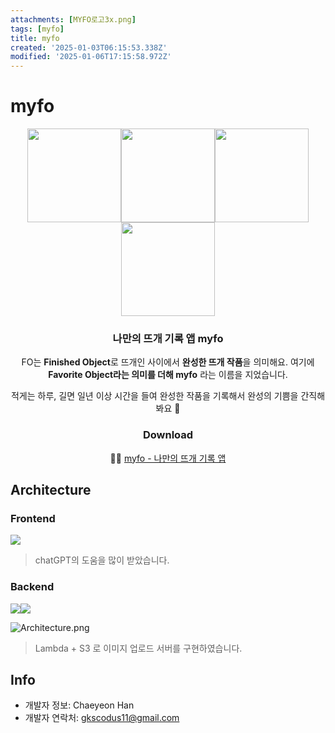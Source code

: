 ```yaml
---
attachments: [MYFO로고3x.png]
tags: [myfo]
title: myfo
created: '2025-01-03T06:15:53.338Z'
modified: '2025-01-06T17:15:58.972Z'
---
```


# myfo
<center>
<span>
<img src="https://lemonearthchoco.s3.ap-northeast-2.amazonaws.com/myfo/introduce/myfo+preview+-+1.png" width=150><img src="https://lemonearthchoco.s3.ap-northeast-2.amazonaws.com/myfo/introduce/myfo+preview+-+2.png" width=150><img src="https://lemonearthchoco.s3.ap-northeast-2.amazonaws.com/myfo/introduce/myfo+preview+-+3.png" width=150>
<img src="https://lemonearthchoco.s3.ap-northeast-2.amazonaws.com/myfo/introduce/myfo+preview+-+4.png" width=150></span>

### 나만의 뜨개 기록 앱 myfo

FO는 **Finished Object**로 뜨개인 사이에서 **완성한 뜨개 작품**을 의미해요.
여기에 **Favorite Object라는 의미를 더해 myfo** 라는 이름을 지었습니다.

<span color="color:grey">적게는 하루, 길면 일년 이상 시간을 들여 완성한 작품을 기록해서 완성의 기쁨을 간직해봐요 🧶</span>

### Download
👩‍💻 [myfo - 나만의 뜨개 기록 앱](https://apps.apple.com/us/app/myfo/id6739989671)
</center>  


## Architecture


### Frontend
<img src="https://img.shields.io/badge/Flutter-%2302569B.svg?style=for-the-badge&logo=Flutter&logoColor=white">

>  chatGPT의 도움을 많이 받았습니다.

### Backend
<img src="https://img.shields.io/badge/Amazon%20S3-FF9900?style=for-the-badge&logo=amazons3&logoColor=white"><img src="https://img.shields.io/badge/node.js-6DA55F?style=for-the-badge&logo=node.js&logoColor=white">

![Architecture.png](https://lemonearthchoco.s3.ap-northeast-2.amazonaws.com/myfo/introduce/Architecture.png)

> Lambda + S3 로 이미지 업로드 서버를 구현하였습니다.

## Info
- 개발자 정보: Chaeyeon Han
- 개발자 연락처: gkscodus11@gmail.com
